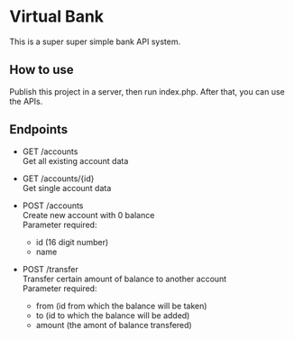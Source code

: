 # Virtual Bank

This is a super super simple bank API system.

## How to use

Publish this project in a server, then run index.php. After that, you can use the APIs.

## Endpoints

- GET /accounts  
  Get all existing account data

- GET /accounts/{id}  
  Get single account data

- POST /accounts  
  Create new account with 0 balance  
  Parameter required:
  - id (16 digit number)  
  - name

- POST /transfer  
  Transfer certain amount of balance to another account  
  Parameter required:  
  - from (id from which the balance will be taken)  
  - to (id to which the balance will be added)  
  - amount (the amont of balance transfered)
